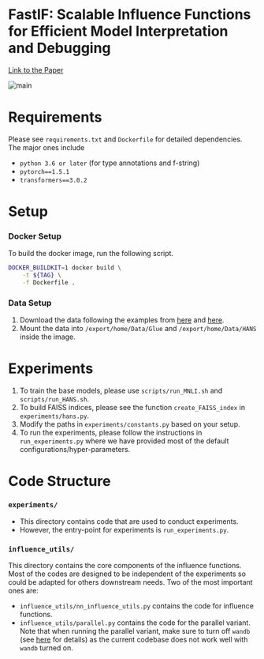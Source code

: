 # FastIF: Scalable Influence Functions for Efficient Model Interpretation and Debugging

[Link to the Paper](https://arxiv.org/abs/2012.15781)

![main](figs/main.png)

# Requirements
Please see `requirements.txt` and `Dockerfile` for detailed dependencies. The major ones include
- `python 3.6 or later` (for type annotations and f-string)
- `pytorch==1.5.1`
- `transformers==3.0.2`

# Setup
### Docker Setup
To build the docker image, run the following script.

```bash
DOCKER_BUILDKIT=1 docker build \
    -t ${TAG} \
    -f Dockerfile .
```

### Data Setup
1. Download the data following the examples from [here](https://github.com/huggingface/transformers/tree/master/examples/text-classification) and [here](https://github.com/huggingface/transformers/tree/master/examples/adversarial).
2. Mount the data into `/export/home/Data/Glue` and `/export/home/Data/HANS` inside the image.

# Experiments
1. To train the base models, please use `scripts/run_MNLI.sh` and `scripts/run_HANS.sh`.
2. To build FAISS indices, please see the function `create_FAISS_index` in `experiments/hans.py`.
3. Modify the paths in `experiments/constants.py` based on your setup.
4. To run the experiments, please follow the instructions in `run_experiments.py` where we have provided most of the default configurations/hyper-parameters.

# Code Structure

### `experiments/`
- This directory contains code that are used to conduct experiments.
- However, the entry-point for experiments is `run_experiments.py`.

### `influence_utils/`
This directory contains the core components of the influence functions. Most of the codes are designed to be independent of the experiments so could be adapted for others downstream needs. Two of the most important ones are:
- `influence_utils/nn_influence_utils.py` contains the code for influence functions.
- `influence_utils/parallel.py` contains the code for the parallel variant. Note that when running the parallel variant, make sure to turn off `wandb` (see [here](https://docs.wandb.ai/integrations/huggingface) for details) as the current codebase does not work well with `wandb` turned on.
